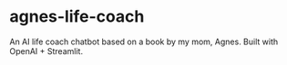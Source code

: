 # agnes-life-coach
An AI life coach chatbot based on a book by my mom, Agnes. Built with OpenAI + Streamlit.
